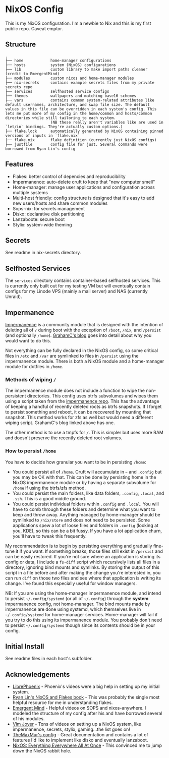 # NixOS Config

This is my NixOS configuration. I'm a newbie to Nix and this is my first public repo. Caveat emptor.

## Structure

```
.
├── home            home-manager configurations
├── hosts           system (NixOS) configurations
├── lib             custom library to make import paths cleaner (credit to EmergentMind) 
├── modules         custom nixos and home-manager modules
├── nix-secrets     contains example secrets files from my private secrets repo
├── services        selfhosted service configs
├── themes          wallpapers and matching base16 schemes
├── vars            contains common system-related attributes like default usernames, architecture, and swap file size. The default values in this file can be overridden in each system's config. This lets me put more of my config in the home/common and hosts/common directories while still tailoring to each system.
                    (NB these really aren't variables like are used in `let/in` bindings. They're actually custom options.)
├── flake.lock      automatically generated by NixOS containing pinned versions of inputs in `flake.nix`
├── flake.nix       flake definition (currently just NixOS configs)
├── justfile        config file for just. Several commands were borrowed from Ryan Lin's config
```

## Features
* Flakes: better control of depencies and reproducibility
* Impermanence: auto-delete cruft to keep that "new computer smell"
* Home-manager: manage user applications and configuration across multiple systems
* Multi-host friendly: config structure is designed that it's easy to add new users/hosts and share common modules
* Sops-nix: for secrets management
* Disko: declarative disk partitioning
* Lanzaboote: secure boot
* Stylix: system-wide theming

## Secrets
See readme in nix-secrets directory.

## Selfhosted Services
The `services` directory contains container-based selfhosted services. This is currently only built out for my testing VM but will eventually contain configs for my Linode VPS (mainly a mail server) and NAS (currently Unraid).

## Impermanence

[Impermanence](https://github.com/nix-community/impermanence) is a community module that is designed with the intention of deleting all of `/` during boot with the exception of `/boot`, `/nix`, and `/persist` (and optionally `/home`).  [GrahamC's blog](https://grahamc.com/blog/erase-your-darlings/) goes into detail about why you would want to do this.

Not everything can be fully declared in the NixOS config, so some critical files in `/etc` and `/var` are symlinked to files in `/persist` using the impermanence module. There is both a NixOS module and a home-manager module for dotfiles in `/home`.

### Methods of wiping `/`

The impermanence module does not include a function to wipe the non-persistent directories. This config uses btrfs subvolumes and wipes them using a script taken from the [impermanence repo](https://github.com/nix-community/impermanence?tab=readme-ov-file#btrfs-subvolumes). This has the advantage of keeping a handful of recently deleted roots as btrfs snapshots. If I forget to persist something and reboot, it can be recovered by mounting that snapshot. This method works for zfs as well but would need a different wiping script. GrahamC's blog linked above has one.

The other method is to use a tmpfs for `/`. This is simpler but uses more RAM and doesn't preserve the recently deleted root volumes.

### How to persist `/home`

 You have to decide how granular you want to be in persisting `/home`:
* You could persist all of `/home`. Cruft will accumulate in `~` and `.config` but you may be OK with that. This can be done by persisting home in the NixOS impermanence module or by having a separate subvolume for `/home` if using the btrfs/zfs method.
* You could persist the main folders, like data folders, `.config`, `.local`, and `.ssh`. This is a good middle ground.
* You could persist individual folders within `.config` and `.local`. You will have to comb through these folders and determine what you want to keep and throw away. Anything managed by home-manager should be symlinked to `/nix/store` and does not need to be persisted. Some applications spew a lot of loose files and folders in `.config` (looking at you, KDE), so this can be a bit fussy. If you have a lot application churn, you'll have to tweak this frequently.

My recommendation is to begin by persisting everything and gradually fine-tune it if you want. If something breaks, those files still exist in `/persist` and can be easily restored. If you're not sure where an application is storing its config or data, I include a `fs-diff` script which recursively lists all files in a directory, ignoring bind mounts and symlinks. By storing the output of this script in a file before and after making the change you're interested in, you can run `diff` on those two files and see where that application is writing its change. I've found this especially useful for window managers.

NB: If you are using the home-manager impermanence module, and intend to persist `~/.config/systemd` (or all of `~/.config`) through the **system** impermanence config, not home-manager. The bind mounts made by impermanence are done using systemd, which themselves live in `~/.config/systemd` for home-manager services. Home-manager will fail if you try to do this using its impermanence module. You probably don't need to persist `~/.config/systemd` though since its contents should be in your config.

## Initial Install
See readme files in each host's subfolder.

## Acknowledgements
* [LibrePhoenix](https://github.com/librephoenix/nixos-config) - Phoenix's videos were a big help in setting up my initial system.
* [Ryan Lin's NixOS and Flakes book](https://nixos-and-flakes.thiscute.world/) - This was probably the single most helpful resource for me in understanding flakes.
* [Emergent Mind](https://github.com/EmergentMind/nix-config) - Helpful videos on SOPS and nixos-anywhere. I modeled the structure of my config after his and have borrowed several of his modules.
* [Vim Joyer](https://github.com/vimjoyer/) - Tons of videos on setting up a NixOS system, like impermanence, secrets, stylix, gaming...the list goes on!
* [TheMaxMur's config](https://github.com/TheMaxMur/NixOS-Configuration) - Great documentation and contains a lot of features I'd like to implement like disko and eventually lanzaboot.
* [NixOS: Everything Everywhere All At Once](https://www.youtube.com/watch?v=CwfKlX3rA6E) - This convinced me to jump down the NixOS rabbit hole.
